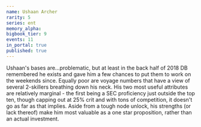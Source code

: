 ```yaml
---
name: Ushaan Archer
rarity: 5
series: ent
memory_alpha:
bigbook_tier: 9
events: 11
in_portal: true
published: true
---
```


Ushaan's bases are...problematic, but at least in the back half of 2018 DB remembered he exists and gave him a few chances to put them to work on the weekends since. Equally poor are voyage numbers that have a view of several 2-skillers breathing down his neck. His two most useful attributes are relatively marginal - the first being a SEC proficiency just outside the top ten, though capping out at 25% crit and with tons of competition, it doesn't go as far as that implies. Aside from a tough node unlock, his strengths (or lack thereof) make him most valuable as a one star proposition, rather than an actual investment.
